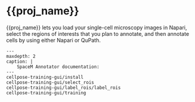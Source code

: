 # {{proj_name}}

[comment]: <> (Tool to manually annotate single-cell microscopy images and train a custom Cellpose model.  )

{{proj_name}} lets you load your single-cell microscopy images in Napari, select the regions of interests that you plan to annotate, and then annotate cells by using either Napari or QuPath.  


```{toctree}
---
maxdepth: 2
caption: |
    SpaceM Annotator documentation:
---
cellpose-training-gui/install
cellpose-training-gui/select_rois
cellpose-training-gui/label_rois/label_rois
cellpose-training-gui/training
```
